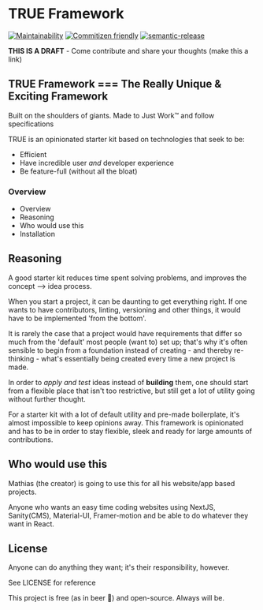 <!-- @format -->

# TRUE Framework

[![Maintainability](https://img.shields.io/codeclimate/maintainability/MathiasKandelborg/TRUE-framework?style=for-the-badge)](https://codeclimate.com/github/MathiasKandelborg/TRUE-framework/maintainability)
[![Commitizen friendly](https://img.shields.io/badge/commitizen-friendly-brightgreen.svg?style=for-the-badge)](http://commitizen.github.io/cz-cli/)
[![semantic-release](https://img.shields.io/badge/%20%20%F0%9F%93%A6%F0%9F%9A%80-semantic--release-e10079.svg?style=for-the-badge)](https://github.com/semantic-release/semantic-release)

**THIS IS A DRAFT** - Come contribute and share your thoughts (make this a link)

## TRUE Framework === The Really Unique & Exciting Framework

Built on the shoulders of giants. Made to Just Work™ and follow specifications

TRUE is an opinionated starter kit based on technologies that seek to be:

- Efficient
- Have incredible user _and_ developer experience
- Be feature-full (without all the bloat)

### Overview

- Overview
- Reasoning
- Who would use this
- Installation

## Reasoning

A good starter kit reduces time spent solving problems, and improves the concept --> idea process.

When you start a project, it can be daunting to get everything right.
If one wants to have contributors, linting, versioning and other things, it would have to be implemented 'from the bottom'.

It is rarely the case that a project would have requirements that differ so much from the 'default' most people (want to) set up;
that's why it's often sensible to begin from a foundation instead of creating - and thereby re-thinking - what's essentially being created every time a new project is made.

In order to _apply and test_ ideas instead of **building** them, one should start from a flexible place that isn't too restrictive, but still get a lot of utility going without further thought.

For a starter kit with a lot of default utility and pre-made boilerplate, it's almost impossible to keep opinions away. This framework is opinionated and has to be in order to stay flexible, sleek and ready for large amounts of contributions.

## Who would use this

Mathias (the creator) is going to use this for all his website/app based projects.

Anyone who wants an easy time coding websites using NextJS, Sanity(CMS), Material-UI, Framer-motion and be able to do whatever they want in React.

## License

Anyone can do anything they want; it's their responsibility, however.

See LICENSE for reference

This project is free (as in beer 🍻) and open-source. Always will be.
